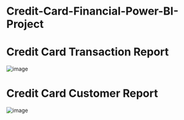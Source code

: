 # Credit-Card-Financial-Power-BI-Project
# Credit  Card  Transaction  Report
![image](https://github.com/supriyasharma514/Credit-Card-Financial-Power-BI-Project/assets/167469934/180c5e8a-ed53-4e88-901d-9f852cd8ebda)


# Credit  Card  Customer  Report
![image](https://github.com/supriyasharma514/Credit-Card-Financial-Power-BI-Project/assets/167469934/b4fd95de-2981-4d16-8e49-5e69c3d39338)
